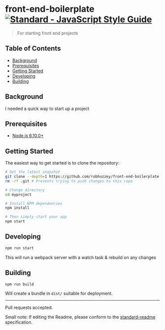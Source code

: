 # front-end-boilerplate [![Standard - JavaScript Style Guide](https://img.shields.io/badge/code%20style-standard-brightgreen.svg)](http://standardjs.com/)

> For starting front end projects

Table of Contents
-----------------

- [Background](#background)
- [Prerequisites](#prerequisites)
- [Getting Started](#getting-started)
- [Developing](#developing)
- [Building](#building)


Background
-----------

I needed a quick way to start up a project

Prerequisites
-------------

- [Node.js 6.10.0+](http://nodejs.org)

Getting Started
---------------

The easiest way to get started is to clone the repository:

```bash
# Get the latest snapshot
git clone --depth=1 https://github.com/robhuzzey/front-end-boilerplate.git myproject
rm -rf .git # Prevents trying to push changes to this repo

# Change directory
cd myproject

# Install NPM dependencies
npm install

# Then simply start your app
npm start
```

Developing
----------

```bash
npm run start
```

This will run a webpack server with a watch task & rebuild on any changes

Building
--------
```bash
npm run build
````

Will create a bundle in `dist/` suitable for deployment.

---

Pull requests accepted.

Small note: If editing the Readme, please conform to the [standard-readme](https://github.com/RichardLitt/standard-readme) specification.
